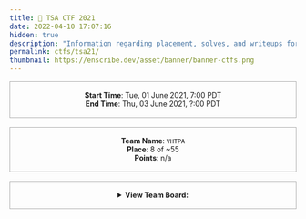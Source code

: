 ```yaml
---
title: 💾 TSA CTF 2021
date: 2022-04-10 17:07:16
hidden: true
description: "Information regarding placement, solves, and writeups for TSA CTF 2021."
permalink: ctfs/tsa21/
thumbnail: https://enscribe.dev/asset/banner/banner-ctfs.png
---
```


<style>
    .box {
        border: 1px solid rgba(100, 100, 100, .5);
        padding: 1rem;
        font-size: 90%;
        text-align: center;
        margin-bottom: 1rem;
    }

    .flex-container {
        display: flex;
        flex-wrap: nowrap;
        justify-content: center;
    }
</style>

<div class="box">
    <b>Start Time</b>: Tue, 01 June 2021, 7:00 PDT<br>
    <b>End Time</b>:  Thu, 03 June 2021, ?:00 PDT<br>
</div>

<div class="box">
    <b>Team Name</b>: <code>VHTPA</code><br>
    <b>Place</b>: 8 of ~55<br>
    <b>Points</b>: n/a
</div>

<div class="box">
    <details>
        <summary><b>View Team Board:</b></summary>

| Username               | Score  |
|------------------------|--------|
| RobertuhBruh (captain) | n/a    |
| enscribe               | n/a    |
| MrTea                  | n/a    |
| joyly                  | n/a    |
| Darkvirgo15            | n/a    |

<summary>
</div>

